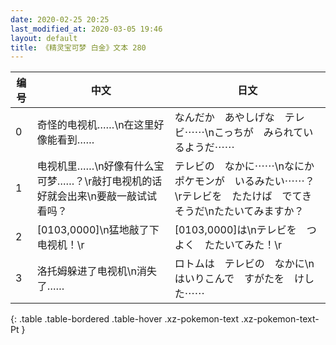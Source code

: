```yaml
---
date: 2020-02-25 20:25
last_modified_at: 2020-03-05 19:46
layout: default
title: 《精灵宝可梦 白金》文本 280
---
```

| 编号 | 中文 | 日文 |
| ---- | ---- | ---- |
| 0 | 奇怪的电视机……\n在这里好像能看到…… | なんだか　あやしげな　テレビ⋯⋯\nこっちが　みられているようだ⋯⋯ |
| 1 | 电视机里……\n好像有什么宝可梦……？\r敲打电视机的话好就会出来\n要敲一敲试试看吗？ | テレビの　なかに⋯⋯\nなにか　ポケモンが　いるみたい⋯⋯？\rテレビを　たたけば　でてきそうだ\nたたいてみますか？ |
| 2 | [0103,0000]\n猛地敲了下电视机！\r | [0103,0000]は\nテレビを　つよく　たたいてみた！\r |
| 3 | 洛托姆躲进了电视机\n消失了…… | ロトムは　テレビの　なかに\nはいりこんで　すがたを　けした⋯⋯ |
{: .table .table-bordered .table-hover .xz-pokemon-text .xz-pokemon-text-Pt }